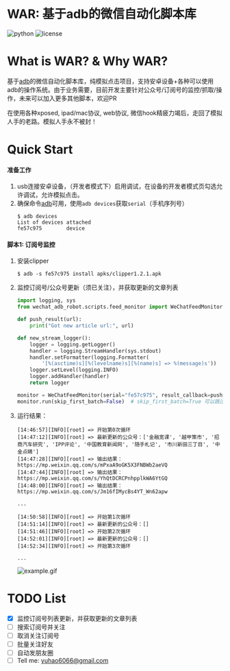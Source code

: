 WAR: 基于adb的微信自动化脚本库
===
![python](https://img.shields.io/badge/python-2.7%20%7C%203.5%20%7C%203.6-blue.svg)
![license](https://img.shields.io/badge/license-MIT%20License-lightgrey.svg)

# What is WAR? & Why WAR?
基于[adb](https://developer.android.com/studio/command-line/adb)的微信自动化脚本库，纯模拟点击项目，支持安卓设备+各种可以使用adb的操作系统。由于业务需要，目前开发主要针对公众号/订阅号的监控/抓取/操作，未来可以加入更多其他脚本，欢迎PR

在使用各种xposed, ipad/mac协议, web协议, 微信hook精疲力竭后，走回了模拟人手的老路。模拟人手永不被封！

# Quick Start
#### 准备工作
1. usb连接安卓设备，（开发者模式下）启用调试，在设备的开发者模式页勾选允许调试，允许模拟点击。
2. 确保命令[adb](https://developer.android.com/studio/command-line/adb)可用，使用`adb devices`获取`serial`（手机序列号）
    ```shell
    $ adb devices
    List of devices attached
    fe57c975        device
    ```

#### 脚本1: 订阅号监控
1. 安装clipper
    ```
    $ adb -s fe57c975 install apks/clipper1.2.1.apk
    ```
2. 监控订阅号/公众号更新（须已关注），并获取更新的文章列表
    ```python
    import logging, sys
    from wechat_adb_robot.scripts.feed_monitor import WeChatFeedMonitor

    def push_result(url):
        print("Got new article url:", url)

    def new_stream_logger():
        logger = logging.getLogger()
        handler = logging.StreamHandler(sys.stdout)
        handler.setFormatter(logging.Formatter(
            '[%(asctime)s][%(levelname)s][%(name)s] => %(message)s'))
        logger.setLevel(logging.INFO)
        logger.addHandler(handler)
        return logger

    monitor = WeChatFeedMonitor(serial="fe57c975", result_callback=push_result, logger=new_stream_logger())
    monitor.run(skip_first_batch=False)  # skip_first_batch=True 可以跳过首次循环的更新识别
    ```
3. 运行结果：
    ```
    [14:46:57][INFO][root] => 开始第0次循环
    [14:47:12][INFO][root] => 最新更新的公众号：['金融宽课', '越甲策市', '招商汽车研究', 'IPP评论', '中国教育新闻网', '随手札记', '市川新田三丁目', '中金点睛']
    [14:47:28][INFO][root] => 输出结果：https://mp.weixin.qq.com/s/mPxaA9oGK5X3FNBWb2aeVQ
    [14:47:44][INFO][root] => 输出结果：https://mp.weixin.qq.com/s/YhQtDCRCPnhpplkWA6YtGQ
    [14:48:00][INFO][root] => 输出结果：https://mp.weixin.qq.com/s/Jm16fIMycBs4YT_Wn62apw
    
    ...

    [14:50:58][INFO][root] => 开始第1次循环
    [14:51:14][INFO][root] => 最新更新的公众号：[]
    [14:51:46][INFO][root] => 开始第2次循环
    [14:52:01][INFO][root] => 最新更新的公众号：[]
    [14:52:34][INFO][root] => 开始第3次循环
    
    ...
    ```
    ![example.gif](https://github.com/tommyyz/wechat_adb_robot/raw/master/example.gif)

# TODO List
- [x] 监控订阅号列表更新，并获取更新的文章列表
- [ ] 搜索订阅号并关注
- [ ] 取消关注订阅号
- [ ] 批量关注好友
- [ ] 自动发朋友圈
- [ ] Tell me: yuhao6066@gmail.com
